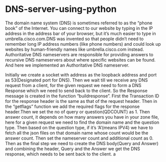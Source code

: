 # DNS-server-using-python
The domain name system (DNS) is sometimes referred to as the “phone book” of the Internet.
You can connect to our website by typing in the IP address in the address bar of your browser, but it’s much easier to type in umbrella.cisco.com.DNS was invented
so that people didn’t need to remember long IP address numbers (like phone numbers) and could look up websites by human-friendly names like umbrella.cisco.com instead. 
Authoritative DNS nameservers are responsible for providing answers to recursive DNS nameservers about where specific websites can be found.
And here we implemented an Authoritative DNS nameserver.

Initially we create a socket with address as the loopback address and port as 53(Designated port for DNS).
Then we wait till we receive any DNS request from a client, for the given request we need to form a DNS Response which we need to send back to the client. 
So the Response message is created in the function “buildresponse”. First the Transaction ID for the response header is the same as that of the request header.
Then in the “getflags” function we add the required flags for the response header.Then we set the no of query or question(QDCOUNT) as 1.
Then answer count, it depends on how many answers you have in your zone file, here for a given request we need to find the domain name and the question type. 
Then based on the question type, if it’s ‘A’(means IPV4) we have to fetch all the json files on that domain name whose count would be the answer count. 
Then set the nameserver count and additional count as 0. 
Then as the final step we need to create the DNS body(Query and Answer) and combining the header, Query and the Answer we get the DNS response, 
which needs to be sent back to the client.
a
